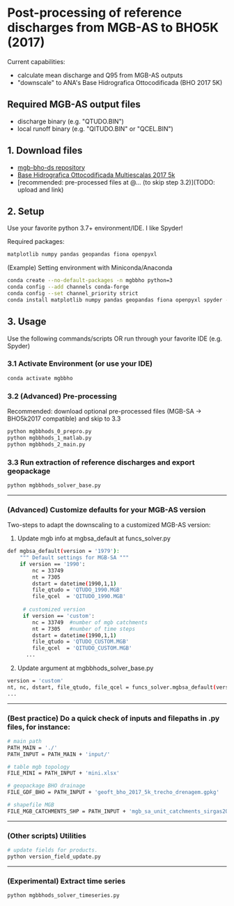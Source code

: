 # Post-processing of reference discharges from MGB-AS to BHO5K (2017)

Current capabilities:
- calculate mean discharge and Q95 from MGB-AS outputs
- "downscale" to ANA's Base Hidrografica Ottocodificada (BHO 2017 5K)

## Required MGB-AS output files
- discharge binary (e.g. "QTUDO.BIN")
- local runoff binary (e.g. "QITUDO.BIN" or "QCEL.BIN")

## 1. Download files

- [mgb-bho-ds repository](https://github.com/minovsor/mgb-bho-ds/archive/refs/heads/main.zip)
- [Base Hidrografica Ottocodificada Multiescalas 2017 5k](https://metadados.snirh.gov.br/files/f7b1fc91-f5bc-4d0d-9f4f-f4e5061e5d8f/geoft_bho_2017_5k_trecho_drenagem.gpkg)
- [recommended:  pre-processed files at @... (to skip step 3.2)](TODO: upload and link)

## 2. Setup
Use your favorite python 3.7+ environment/IDE. I like Spyder!

Required packages:
```bash
matplotlib numpy pandas geopandas fiona openpyxl
```

(Example) Setting environment with Miniconda/Anaconda
```bash
conda create --no-default-packages -n mgbbho python=3
conda config --add channels conda-forge
conda config --set channel_priority strict
conda install matplotlib numpy pandas geopandas fiona openpyxl spyder -c conda-forge
```


## 3. Usage
Use the following commands/scripts OR run through your favorite IDE (e.g. Spyder)

### 3.1 Activate Environment (or use your IDE)
```bash
conda activate mgbbho
```

### 3.2 (Advanced) Pre-processing
Recommended: download optional pre-processed files (MGB-SA -> BHO5k2017 compatible) and skip to 3.3
```bash
python mgbbhods_0_prepro.py
python mgbbhods_1_matlab.py
python mgbbhods_2_main.py
```

### 3.3 Run extraction of reference discharges and export geopackage
```bash
python mgbbhods_solver_base.py
```

---
### (Advanced) Customize defaults for your MGB-AS version
Two-steps to adapt the downscaling to a customized MGB-AS version:
 1. Update mgb info at mgbsa_default at funcs_solver.py
```bash
def mgbsa_default(version = '1979'):
    """ Default settings for MGB-SA """
    if version == '1990':
        nc = 33749
        nt = 7305
        dstart = datetime(1990,1,1)
        file_qtudo = 'QTUDO_1990.MGB'
        file_qcel  = 'QITUDO_1990.MGB'
     
     # customized version
     if version == 'custom':
        nc = 33749  #number of mgb catchments
        nt = 7305   #number of time steps 
        dstart = datetime(1990,1,1)
        file_qtudo = 'QTUDO_CUSTOM.MGB'
        file_qcel  = 'QITUDO_CUSTOM.MGB'
      ...
```
2. Update argument at mgbbhods_solver_base.py
```bash
version = 'custom'
nt, nc, dstart, file_qtudo, file_qcel = funcs_solver.mgbsa_default(version)
...
```


---
### (Best practice) Do a quick check of inputs and filepaths in .py files, for instance:
```bash
# main path
PATH_MAIN = './'
PATH_INPUT = PATH_MAIN + 'input/'

# table mgb topology
FILE_MINI = PATH_INPUT + 'mini.xlsx'

# geopackage BHO drainage
FILE_GDF_BHO = PATH_INPUT + 'geoft_bho_2017_5k_trecho_drenagem.gpkg'

# shapefile MGB
FILE_MGB_CATCHMENTS_SHP = PATH_INPUT + 'mgb_sa_unit_catchments_sirgas2000.shp'
```

---
### (Other scripts) Utilities
```bash
# update fields for products.
python version_field_update.py
```


---
### (Experimental) Extract time series
```bash
python mgbbhods_solver_timeseries.py
```
